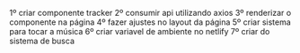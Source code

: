 1º criar componente tracker
2º consumir api utilizando axios
3º renderizar o componente na página
4º fazer ajustes no layout da página
5º criar sistema para tocar a música
6º criar variavel de ambiente no netlify
7º criar do sistema de busca